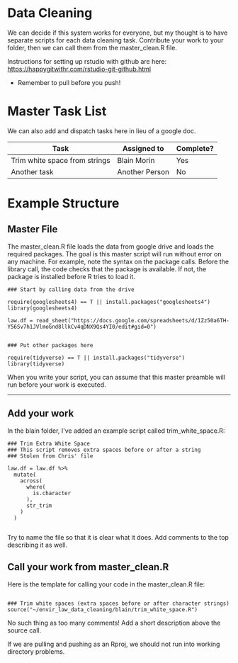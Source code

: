 # Data Cleaning

We can decide if this system works for everyone, but my thought is to have separate scripts for each data cleaning task. Contribute your work to your folder, then we can call them from the master_clean.R file. 

Instructions for setting up rstudio with github are here: https://happygitwithr.com/rstudio-git-github.html
* Remember to pull before you push!



# Master Task List

We can also add and dispatch tasks here in lieu of a google doc. 

| Task  | Assigned to | Complete? |
| ------------- | ------------- | ------------- |
| Trim white space from strings  | Blain Morin  | Yes|
| Another task  | Another Person  | No|


# Example Structure

## Master File

The master_clean.R file loads the data from google drive and loads the required packages. The goal is this master script will run without error on any machine. For example, note the syntax on the package calls. Before the library call, the code checks that the package is available. If not, the package is installed before R tries to load it.  

```
### Start by calling data from the drive

require(googlesheets4) == T || install.packages("googlesheets4")
library(googlesheets4)

law.df = read_sheet("https://docs.google.com/spreadsheets/d/1Zz50a6TH-Y56Sv7h1JVlmoGnd8llkCv4qDNX9Qs4YI0/edit#gid=0")


### Put other packages here

require(tidyverse) == T || install.packages("tidyverse")
library(tidyverse)

```


When you write your script, you can assume that this master preamble will run before your work is executed. 

---

## Add your work

In the blain folder, I've added an example script called trim_white_space.R:

```
### Trim Extra White Space
### This script removes extra spaces before or after a string
### Stolen from Chris' file

law.df = law.df %>%
  mutate(
    across(
      where(
        is.character
      ),
      str_trim
    )
  )


```

Try to name the file so that it is clear what it does. Add comments to the top describing it as well. 

## Call your work from master_clean.R

Here is the template for calling your code in the master_clean.R file:

```

### Trim white spaces (extra spaces before or after character strings)
source("~/envir_law_data_cleaning/blain/trim_white_space.R")

```

No such thing as too many comments! Add a short description above the source call. 

If we are pulling and pushing as an Rproj, we should not run into working directory problems. 
